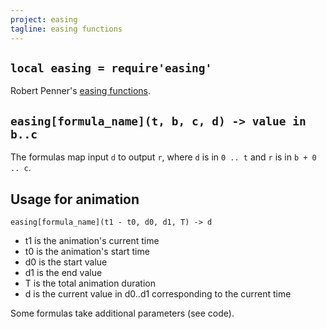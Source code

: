 ```yaml
---
project: easing
tagline: easing functions
---
```


## `local easing = require'easing'`

Robert Penner's [easing functions].

## `easing[formula_name](t, b, c, d) -> value in b..c`

The formulas map input `d` to output `r`, where `d` is in `0 .. t` and `r` is in `b + 0 .. c`.

## Usage for animation

	easing[formula_name](t1 - t0, d0, d1, T) -> d


  * t1 is the animation's current time
  * t0 is the animation's start time
  * d0 is the start value
  * d1 is the end value
  * T is the total animation duration
  * d is the current value in d0..d1 corresponding to the current time

Some formulas take additional parameters (see code).

[easing functions]: http://www.robertpenner.com/easing/
